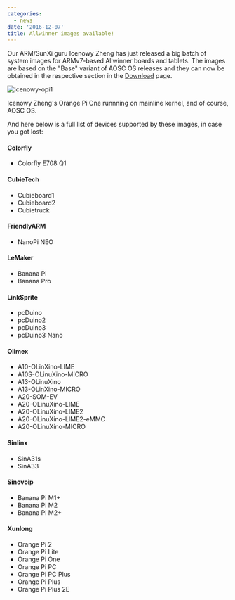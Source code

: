 ```yaml
---
categories:
  - news
date: '2016-12-07'
title: Allwinner images available!
---
```



Our ARM/SunXi guru Icenowy Zheng has just released a big batch of system images for ARMv7-based Allwinner boards and tablets. The images are based on the "Base" variant of AOSC OS releases and they can now be obtained in the respective section in the [Download](/os-download) page.

![icenowy-opi1](/assets/i/news/opi1.jpg)

Icenowy Zheng's Orange Pi One runnning on mainline kernel, and of course, AOSC OS.

And here below is a full list of devices supported by these images, in case you got lost:

#### Colorfly

- Colorfly E708 Q1

#### CubieTech

- Cubieboard1
- Cubieboard2
- Cubietruck

#### FriendlyARM

- NanoPi NEO

#### LeMaker

- Banana Pi
- Banana Pro

#### LinkSprite

- pcDuino
- pcDuino2
- pcDuino3
- pcDuino3 Nano

#### Olimex

- A10-OLinXino-LIME
- A10S-OLinuXino-MICRO
- A13-OLinuXino
- A13-OLinXino-MICRO
- A20-SOM-EV
- A20-OLinuXino-LIME
- A20-OLinuXino-LIME2
- A20-OLinuXino-LIME2-eMMC
- A20-OLinuXino-MICRO

#### Sinlinx

- SinA31s
- SinA33

#### Sinovoip

- Banana Pi M1+
- Banana Pi M2
- Banana Pi M2+

#### Xunlong

- Orange Pi 2
- Orange Pi Lite
- Orange Pi One
- Orange Pi PC
- Orange Pi PC Plus
- Orange Pi Plus
- Orange Pi Plus 2E